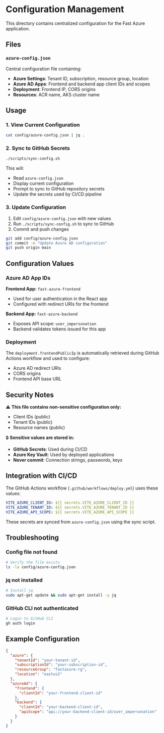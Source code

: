 # Configuration Management

This directory contains centralized configuration for the Fast Azure application.

## Files

### `azure-config.json`

Central configuration file containing:

- **Azure Settings**: Tenant ID, subscription, resource group, location
- **Azure AD Apps**: Frontend and backend app client IDs and scopes
- **Deployment**: Frontend IP, CORS origins
- **Resources**: ACR name, AKS cluster name

## Usage

### 1. View Current Configuration

```bash
cat config/azure-config.json | jq .
```

### 2. Sync to GitHub Secrets

```bash
./scripts/sync-config.sh
```

This will:
- Read `azure-config.json`
- Display current configuration
- Prompt to sync to GitHub repository secrets
- Update the secrets used by CI/CD pipeline

### 3. Update Configuration

1. Edit `config/azure-config.json` with new values
2. Run `./scripts/sync-config.sh` to sync to GitHub
3. Commit and push changes

```bash
git add config/azure-config.json
git commit -m "Update Azure AD configuration"
git push origin main
```

## Configuration Values

### Azure AD App IDs

**Frontend App:** `fast-azure-frontend`
- Used for user authentication in the React app
- Configured with redirect URIs for the frontend

**Backend App:** `fast-azure-backend`
- Exposes API scope: `user_impersonation`
- Backend validates tokens issued for this app

### Deployment

The `deployment.frontendPublicIp` is automatically retrieved during GitHub Actions workflow and used to configure:
- Azure AD redirect URIs
- CORS origins
- Frontend API base URL

## Security Notes

⚠️ **This file contains non-sensitive configuration only:**
- Client IDs (public)
- Tenant IDs (public)
- Resource names (public)

🔒 **Sensitive values are stored in:**
- **GitHub Secrets**: Used during CI/CD
- **Azure Key Vault**: Used by deployed applications
- **Never commit**: Connection strings, passwords, keys

## Integration with CI/CD

The GitHub Actions workflow (`.github/workflows/deploy.yml`) uses these values:

```yaml
VITE_AZURE_CLIENT_ID: ${{ secrets.VITE_AZURE_CLIENT_ID }}
VITE_AZURE_TENANT_ID: ${{ secrets.VITE_AZURE_TENANT_ID }}
VITE_AZURE_API_SCOPE: ${{ secrets.VITE_AZURE_API_SCOPE }}
```

These secrets are synced from `azure-config.json` using the sync script.

## Troubleshooting

### Config file not found
```bash
# Verify the file exists
ls -la config/azure-config.json
```

### jq not installed
```bash
# Install jq
sudo apt-get update && sudo apt-get install -y jq
```

### GitHub CLI not authenticated
```bash
# Login to GitHub CLI
gh auth login
```

## Example Configuration

```json
{
  "azure": {
    "tenantId": "your-tenant-id",
    "subscriptionId": "your-subscription-id",
    "resourceGroup": "fastazure-rg",
    "location": "eastus2"
  },
  "azureAd": {
    "frontend": {
      "clientId": "your-frontend-client-id"
    },
    "backend": {
      "clientId": "your-backend-client-id",
      "apiScope": "api://your-backend-client-id/user_impersonation"
    }
  }
}
```

